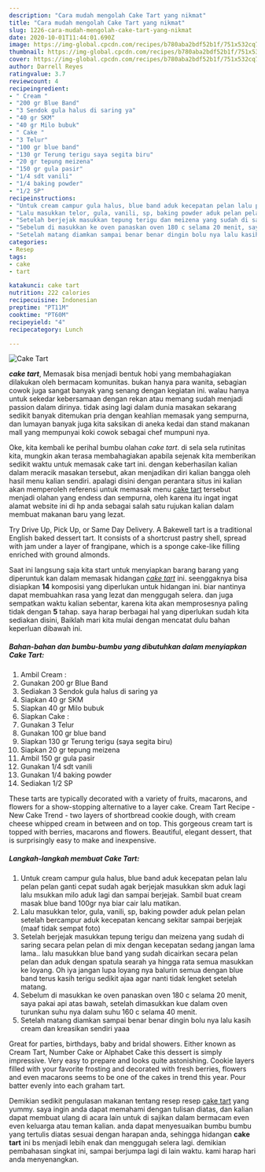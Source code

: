 ```yaml
---
description: "Cara mudah mengolah Cake Tart yang nikmat"
title: "Cara mudah mengolah Cake Tart yang nikmat"
slug: 1226-cara-mudah-mengolah-cake-tart-yang-nikmat
date: 2020-10-01T11:44:01.690Z
image: https://img-global.cpcdn.com/recipes/b780aba2bdf52b1f/751x532cq70/cake-tart-foto-resep-utama.jpg
thumbnail: https://img-global.cpcdn.com/recipes/b780aba2bdf52b1f/751x532cq70/cake-tart-foto-resep-utama.jpg
cover: https://img-global.cpcdn.com/recipes/b780aba2bdf52b1f/751x532cq70/cake-tart-foto-resep-utama.jpg
author: Darrell Reyes
ratingvalue: 3.7
reviewcount: 4
recipeingredient:
- " Cream "
- "200 gr Blue Band"
- "3 Sendok gula halus di saring ya"
- "40 gr SKM"
- "40 gr Milo bubuk"
- " Cake "
- "3 Telur"
- "100 gr blue band"
- "130 gr Terung terigu saya segita biru"
- "20 gr tepung meizena"
- "150 gr gula pasir"
- "1/4 sdt vanili"
- "1/4 baking powder"
- "1/2 SP"
recipeinstructions:
- "Untuk cream campur gula halus, blue band aduk kecepatan pelan lalu pelan pelan ganti cepat sudah agak berjejak masukkan skm aduk lagi lalu msukkan milo aduk lagi dan sampai berjejak. Sambil buat cream masak blue band 100gr nya biar cair lalu matikan."
- "Lalu masukkan telor, gula, vanili, sp, baking powder aduk pelan pelan setelah bercampur aduk kecepatan kencang sekitar sampai berjejak (maaf tidak sempat foto)"
- "Setelah berjejak masukkan tepung terigu dan meizena yang sudah di saring secara pelan pelan di mix dengan kecepatan sedang jangan lama lama.. lalu masukkan blue band yang sudah dicairkan secara pelan pelan dan aduk dengan spatula searah ya hingga rata semua masukkan ke loyang. Oh iya jangan lupa loyang nya balurin semua dengan blue band terus kasih terigu sedikit ajaa agar nanti tidak lengket setelah matang."
- "Sebelum di masukkan ke oven panaskan oven 180 c selama 20 menit, saya pakai api atas bawah, setelah dimasukkan kue dalam oven turunkan suhu nya dalam suhu 160 c selama 40 menit."
- "Setelah matang diamkan sampai benar benar dingin bolu nya lalu kasih cream dan kreasikan sendiri yaaa"
categories:
- Resep
tags:
- cake
- tart

katakunci: cake tart 
nutrition: 222 calories
recipecuisine: Indonesian
preptime: "PT11M"
cooktime: "PT60M"
recipeyield: "4"
recipecategory: Lunch

---
```



![Cake Tart](https://img-global.cpcdn.com/recipes/b780aba2bdf52b1f/751x532cq70/cake-tart-foto-resep-utama.jpg)

<b><i>cake tart</i></b>, Memasak bisa menjadi bentuk hobi yang membahagiakan dilakukan oleh bermacam komunitas. bukan hanya para wanita, sebagian cowok juga sangat banyak yang senang dengan kegiatan ini. walau hanya untuk sekedar kebersamaan dengan rekan atau memang sudah menjadi passion dalam dirinya. tidak asing lagi dalam dunia masakan sekarang sedikit banyak ditemukan pria dengan keahlian memasak yang sempurna, dan lumayan banyak juga kita saksikan di aneka kedai dan stand makanan mall yang mempunyai koki cowok sebagai chef mumpuni nya.

Oke, kita kembali ke perihal bumbu olahan <i>cake tart</i>. di sela sela rutinitas kita, mungkin akan terasa membahagiakan apabila sejenak kita memberikan sedikit waktu untuk memasak cake tart ini. dengan keberhasilan kalian dalam meracik masakan tersebut, akan menjadikan diri kalian bangga oleh hasil menu kalian sendiri. apalagi disini dengan perantara situs ini kalian akan memperoleh referensi untuk memasak menu <u>cake tart</u> tersebut menjadi olahan yang endess dan sempurna, oleh karena itu ingat ingat alamat website ini di hp anda sebagai salah satu rujukan kalian dalam membuat makanan baru yang lezat.

Try Drive Up, Pick Up, or Same Day Delivery. A Bakewell tart is a traditional English baked dessert tart. It consists of a shortcrust pastry shell, spread with jam under a layer of frangipane, which is a sponge cake-like filling enriched with ground almonds.


Saat ini langsung saja kita start untuk menyiapkan barang barang yang diperuntuk kan dalam memasak hidangan <u><i>cake tart</i></u> ini. seenggaknya bisa disiapkan <b>14</b> komposisi yang diperlukan untuk hidangan ini. biar nantinya dapat membuahkan rasa yang lezat dan menggugah selera. dan juga sempatkan waktu kalian sebentar, karena kita akan memprosesnya paling tidak dengan <b>5</b> tahap. saya harap berbagai hal yang diperlukan sudah kita sediakan disini, Baiklah mari kita mulai dengan mencatat dulu bahan keperluan dibawah ini.

<!--inarticleads1-->

##### Bahan-bahan dan bumbu-bumbu yang dibutuhkan dalam menyiapkan Cake Tart:

1. Ambil  Cream :
1. Gunakan 200 gr Blue Band
1. Sediakan 3 Sendok gula halus di saring ya
1. Siapkan 40 gr SKM
1. Siapkan 40 gr Milo bubuk
1. Siapkan  Cake :
1. Gunakan 3 Telur
1. Gunakan 100 gr blue band
1. Siapkan 130 gr Terung terigu (saya segita biru)
1. Siapkan 20 gr tepung meizena
1. Ambil 150 gr gula pasir
1. Gunakan 1/4 sdt vanili
1. Gunakan 1/4 baking powder
1. Sediakan 1/2 SP


These tarts are typically decorated with a variety of fruits, macarons, and flowers for a show-stopping alternative to a layer cake. Cream Tart Recipe - New Cake Trend - two layers of shortbread cookie dough, with cream cheese whipped cream in between and on top. This gorgeous cream tart is topped with berries, macarons and flowers. Beautiful, elegant dessert, that is surprisingly easy to make and inexpensive. 

<!--inarticleads2-->

##### Langkah-langkah membuat Cake Tart:

1. Untuk cream campur gula halus, blue band aduk kecepatan pelan lalu pelan pelan ganti cepat sudah agak berjejak masukkan skm aduk lagi lalu msukkan milo aduk lagi dan sampai berjejak. Sambil buat cream masak blue band 100gr nya biar cair lalu matikan.
1. Lalu masukkan telor, gula, vanili, sp, baking powder aduk pelan pelan setelah bercampur aduk kecepatan kencang sekitar sampai berjejak (maaf tidak sempat foto)
1. Setelah berjejak masukkan tepung terigu dan meizena yang sudah di saring secara pelan pelan di mix dengan kecepatan sedang jangan lama lama.. lalu masukkan blue band yang sudah dicairkan secara pelan pelan dan aduk dengan spatula searah ya hingga rata semua masukkan ke loyang. Oh iya jangan lupa loyang nya balurin semua dengan blue band terus kasih terigu sedikit ajaa agar nanti tidak lengket setelah matang.
1. Sebelum di masukkan ke oven panaskan oven 180 c selama 20 menit, saya pakai api atas bawah, setelah dimasukkan kue dalam oven turunkan suhu nya dalam suhu 160 c selama 40 menit.
1. Setelah matang diamkan sampai benar benar dingin bolu nya lalu kasih cream dan kreasikan sendiri yaaa


Great for parties, birthdays, baby and bridal showers. Either known as Cream Tart, Number Cake or Alphabet Cake this dessert is simply impressive. Very easy to prepare and looks quite astonishing. Cookie layers filled with your favorite frosting and decorated with fresh berries, flowers and even macarons seems to be one of the cakes in trend this year. Pour batter evenly into each graham tart. 

Demikian sedikit pengulasan makanan tentang resep resep <u>cake tart</u> yang yummy. saya ingin anda dapat memahami dengan tulisan diatas, dan kalian dapat membuat ulang di acara lain untuk di sajikan dalam bermacam even even keluarga atau teman kalian. anda dapat menyesuaikan bumbu bumbu yang tertulis diatas sesuai dengan harapan anda, sehingga hidangan <b>cake tart</b> ini bs menjadi lebih enak dan menggugah selera lagi. demikian pembahasan singkat ini, sampai berjumpa lagi di lain waktu. kami harap hari anda menyenangkan.
